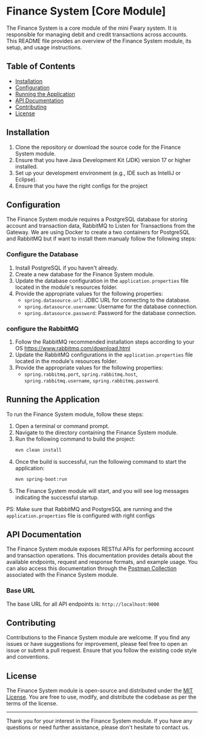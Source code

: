 # Finance System [Core Module]

The Finance System is a core module of the mini Fwary system. It is responsible for managing debit and credit transactions across accounts. This README file provides an overview of the Finance System module, its setup, and usage instructions.

## Table of Contents
- [Installation](#installation)
- [Configuration](#configuration)
- [Running the Application](#running-the-application)
- [API Documentation](#api-documentation)
- [Contributing](#contributing)
- [License](#license)

## Installation

1. Clone the repository or download the source code for the Finance System module.
2. Ensure that you have Java Development Kit (JDK) version 17 or higher installed.
3. Set up your development environment (e.g., IDE such as IntelliJ or Eclipse).
4. Ensure that you have the right configs for the project

## Configuration

The Finance System module requires a PostgreSQL database for storing account and transaction data, RabbitMQ to Listen for Transactions from the Gateway.
We are using Docker to create a two containers for PostgreSQL and RabbitMQ but if want to install them manualy follow the following steps:

### Configure the Database

1. Install PostgreSQL if you haven't already.
2. Create a new database for the Finance System module.
3. Update the database configuration in the `application.properties` file located in the module's resources folder.
4. Provide the appropriate values for the following properties:
   - `spring.datasource.url`: JDBC URL for connecting to the database.
   - `spring.datasource.username`: Username for the database connection.
   - `spring.datasource.password`: Password for the database connection.

### configure the RabbitMQ 

1. Follow the RabbitMQ recommended installation steps according to your OS https://www.rabbitmq.com/download.html
2. Update the RabbitMQ configurations in the `application.properties` file located in the module's resources folder.
3. Provide the appropriate values for the following properties:
   - `spring.rabbitmq.port`, `spring.rabbitmq.host`, `spring.rabbitmq.username`, `spring.rabbitmq.password`.

## Running the Application

To run the Finance System module, follow these steps:

1. Open a terminal or command prompt.
2. Navigate to the directory containing the Finance System module.
3. Run the following command to build the project:
   ```bash
   mvn clean install
   ```
4. Once the build is successful, run the following command to start the application:
   ```bash
   mvn spring-boot:run
   ```
5. The Finance System module will start, and you will see log messages indicating the successful startup.

PS: Make sure that RabbitMQ and PostgreSQL are running and the `application.properties` file is configured with right configs
## API Documentation

The Finance System module exposes RESTful APIs for performing account and transaction operations. This documentation provides details about the available endpoints, request and response formats, and example usage. You can also access this documentation through the [Postman Collection](https://planetary-water-707257.postman.co/workspace/Fawry~4fb003f9-33ab-49b5-b5ef-f94cf7d20646/collection/8654587-a9715750-c543-449c-a8fe-aed02afe5390?action=share&creator=8654587) associated with the Finance System module.

 
### Base URL
The base URL for all API endpoints is: `http://localhost:9000`
 

## Contributing

Contributions to the Finance System module are welcome. If you find any issues or have suggestions for improvement, please feel free to open an issue or submit a pull request. Ensure that you follow the existing code style and conventions.

## License

The Finance System module is open-source and distributed under the [MIT License](LICENSE). You are free to use, modify, and distribute the codebase as per the terms of the license.

---

Thank you for your interest in the Finance System module. If you have any questions or need further assistance, please don't hesitate to contact us.
